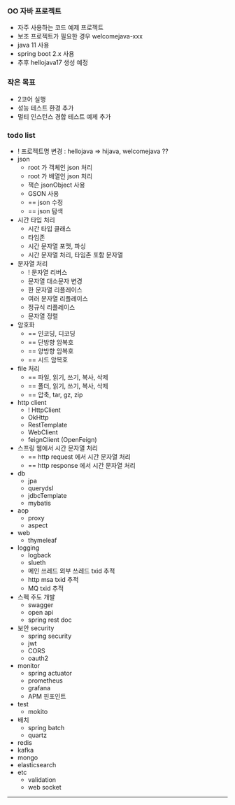 ### OO 자바 프로젝트
- 자주 사용하는 코드 예제 프로젝트
- 보조 프로젝트가 필요한 경우 welcomejava-xxx
- java 11 사용
- spring boot 2.x 사용
- 추후 hellojava17 생성 예정

### 작은 목표
- 2코어 실행
- 성능 테스트 환경 추가
- 멀티 인스턴스 경합 테스트 예제 추가

### todo list
- ! 프로젝트명 변경 : hellojava => hijava, welcomejava ??
- json
  - root 가 객체인 json 처리
  - root 가 배열인 json 처리
  - 잭슨 jsonObject 사용
  - GSON 사용
  - == json 수정
  - == json 탐색
- 시간 타입 처리
  - 시간 타입 클래스
  - 타임존
  - 시간 문자열 포맷, 파싱
  - 시간 문자열 처리, 타임존 포함 문자열
- 문자열 처리
  - ! 문자열 리버스
  - 문자열 대소문자 변경
  - 한 문자열 리플레이스
  - 여러 문자열 리플레이스
  - 정규식 리플레이스
  - 문자열 정렬
- 암호화
  - == 인코딩, 디코딩
  - == 단방향 암복호
  - == 양방향 암복호
  - == 시드 암복호
- file 처리
  - == 파일, 읽기, 쓰기, 복사, 삭제
  - == 폴더, 읽기, 쓰기, 복사, 삭제
  - == 압축, tar, gz, zip
- http client
  - ! HttpClient
  - OkHttp
  - RestTemplate
  - WebClient
  - feignClient (OpenFeign)
- 스프링 웹에서 시간 문자열 처리
  - == http request 에서 시간 문자열 처리
  - == http response 에서 시간 문자열 처리
- db
  - jpa
  - querydsl
  - jdbcTemplate
  - mybatis
- aop
  - proxy
  - aspect
- web
  - thymeleaf
- logging
  - logback
  - slueth
  - 메인 쓰레드 외부 쓰레드 txid 추적
  - http msa txid 추적
  - MQ txid 추적
- 스펙 주도 개발
  - swagger
  - open api
  - spring rest doc
- 보안 security
  - spring security
  - jwt
  - CORS
  - oauth2
- monitor
  - spring actuator
  - prometheus
  - grafana
  - APM 핀포인트
- test
  - mokito
- 배치
  - spring batch
  - quartz
- redis
- kafka
- mongo
- elasticsearch
- etc
  - validation
  - web socket

---

